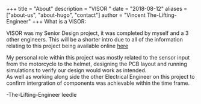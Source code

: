 +++
title = "About"
description = "VISOR "
date = "2018-08-12"
aliases = ["about-us", "about-hugo", "contact"]
author = "Vincent The-Lifting-Engineer"
+++
What is a VISOR:

VISOR was my Senior Design project, it was completed by myself and a 3 other engineers. This will be a shorter intro due to all of the information relating to this project being available online [here](https://www.ece.ucf.edu/seniordesign/sp2018su2018/g15/)  

My personal role within this project was mostly related to the sensor input from the motorcycle to the helmet, designing the PCB layout and running simulations to verify our design would work as intended.  
As well as working along side the other Electrical Engineer on this project to confirm intergration of components was achievable within the time frame.

-The-Lifting-Engineer leedle
